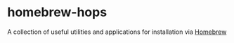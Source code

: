 # homebrew-hops
A collection of useful utilities and applications for installation via [Homebrew](https://brew.sh)
